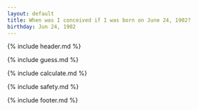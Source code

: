 ```yaml
---
layout: default
title: When was I conceived if I was born on June 24, 1902?
birthday: Jun 24, 1902
---
```


{% include header.md %}

{% include guess.md %}

{% include calculate.md %}

{% include safety.md %}

{% include footer.md %}



